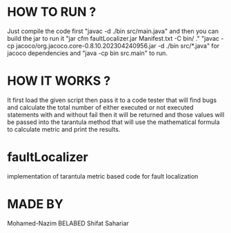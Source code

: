 # HOW TO RUN ?
Just compile the code first "javac -d ./bin src/main.java" and then you can build the jar to run it "jar cfm faultLocalizer.jar Manifest.txt -C bin/ ."
"javac -cp jacoco/org.jacoco.core-0.8.10.202304240956.jar -d ./bin src/*.java" for jacoco dependencies and "java -cp bin src.main" to run.

# HOW IT WORKS ?
It first load the given script then pass it to a code tester that will find bugs and calculate the total number of either executed or not executed statements with and without fail
then it will be returned and those values will be passed into the tarantula method that will use the mathematical formula to calculate metric and print the results.

# faultLocalizer
implementation of tarantula metric based code for fault localization

# MADE BY
Mohamed-Nazim BELABED
Shifat Sahariar